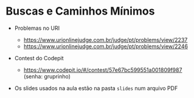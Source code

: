 Buscas e Caminhos Mínimos
==============

- Problemas no URI
  - https://www.urionlinejudge.com.br/judge/pt/problems/view/2237
  - https://www.urionlinejudge.com.br/judge/pt/problems/view/2246

- Contest do Codepit
  - https://www.codepit.io/#/contest/57e67bc599551a001809f987 (senha: gruprinho)

- Os slides usados na aula estão na pasta `slides` num arquivo PDF

